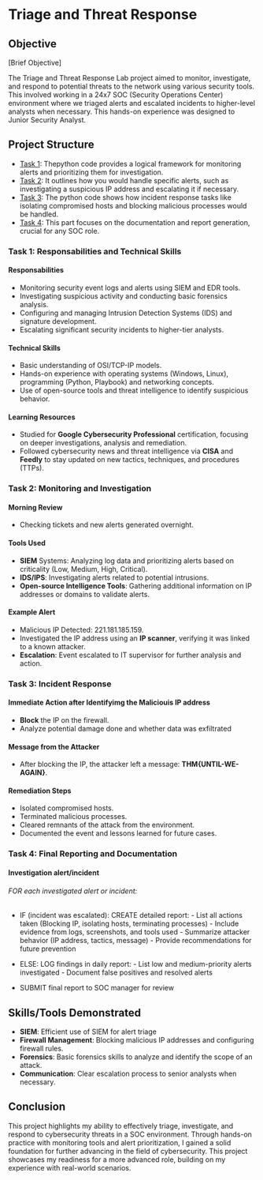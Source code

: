 
# Triage and Threat Response

## Objective
[Brief Objective]

The Triage and Threat Response Lab project aimed to monitor, investigate, and respond to potential threats to the network using various security tools. This involved working in a 24x7 SOC (Security Operations Center) environment where we triaged alerts and escalated incidents to higher-level analysts when necessary. This hands-on experience was designed to Junior Security Analyst.

## Project Structure
- [Task 1](https://github.com/guydjiken/guydjiken.github.io/blob/main/cyber/Monitor%20and%20Investigate%20Alerts.py): Thepython code provides a logical framework for monitoring alerts and prioritizing them for investigation.
- [Task 2](https://github.com/guydjiken/guydjiken.github.io/blob/main/cyber/Investigate%20Malicious%20IP%20Address.py): It outlines how you would handle specific alerts, such as investigating a suspicious IP address and escalating it if necessary.
- [Task 3](https://github.com/guydjiken/guydjiken.github.io/blob/main/cyber/Respond%20to%20Compromised%20Hosts%20and%20Malicious%20Processes.py): The python code shows how incident response tasks like isolating compromised hosts and blocking malicious processes would be handled.
- [Task 4](https://github.com/guydjiken/guydjiken.github.io/blob/main/cyber/Generate%20Incident%20Report.py): This part focuses on the documentation and report generation, crucial for any SOC role.

### Task 1: Responsabilities and Technical Skills

#### Responsabilities
- Monitoring security event logs and alerts using SIEM and EDR tools.
- Investigating suspicious activity and conducting basic forensics analysis.
- Configuring and managing Intrusion Detection Systems (IDS) and signature development.
- Escalating significant security incidents to higher-tier analysts.

#### Technical Skills
- Basic understanding of OSI/TCP-IP models.
- Hands-on experience with operating systems (Windows, Linux), programming (Python, Playbook) and networking concepts.
- Use of open-source tools and threat intelligence to identify suspicious behavior.

#### Learning Resources
- Studied for **Google Cybersecurity Professional** certification, focusing on deeper investigations, analysis and remediation.
- Followed cybersecurity news and threat intelligence via **CISA** and **Feedly** to stay updated on new tactics, techniques, and procedures (TTPs).

### Task 2: Monitoring and Investigation

#### Morning Review
- Checking tickets and new alerts generated overnight.

#### Tools Used
- **SIEM** Systems: Analyzing log data and prioritizing alerts based on criticality (Low, Medium, High, Critical).
- **IDS/IPS**: Investigating alerts related to potential intrusions.
- **Open-source Intelligence Tools**: Gathering additional information on IP addresses or domains to validate alerts.

#### Example Alert
- Malicious IP Detected: 221.181.185.159.
- Investigated the IP address using an **IP scanner**, verifying it was linked to a known attacker.
- **Escalation**: Event escalated to IT supervisor for further analysis and action.

### Task 3: Incident Response

#### Immediate Action after Identifyimg the Maliciouis IP address
- **Block** the IP on the firewall.
- Analyze potential damage done and whether data was exfiltrated

#### Message from the Attacker
- After blocking the IP, the attacker left a message: **THM{UNTIL-WE-AGAIN}**.

#### Remediation Steps
- Isolated compromised hosts.
- Terminated malicious processes.
- Cleared remnants of the attack from the environment.
- Documented the event and lessons learned for future cases.

### Task 4: Final Reporting and Documentation

#### Investigation alert/incident
###### FOR each investigated alert or incident:
- IF (incident was escalated):
        CREATE detailed report:
            - List all actions taken (Blocking IP, isolating hosts, terminating processes)
            - Include evidence from logs, screenshots, and tools used
            - Summarize attacker behavior (IP address, tactics, message)
            - Provide recommendations for future prevention
- ELSE:
        LOG findings in daily report:
            - List low and medium-priority alerts investigated
            - Document false positives and resolved alerts

- SUBMIT final report to SOC manager for review

## Skills/Tools Demonstrated
- **SIEM**: Efficient use of SIEM for alert triage
- **Firewall Management**: Blocking malicious IP addresses and configuring firewall rules.
- **Forensics**: Basic forensics skills to analyze and identify the scope of an attack.
- **Communication**: Clear escalation process to senior analysts when necessary.


## Conclusion

This project highlights my ability to effectively triage, investigate, and respond to cybersecurity threats in a SOC environment. Through hands-on practice with monitoring tools and alert prioritization, I gained a solid foundation for further advancing in the field of cybersecurity. This project showcases my readiness for a more advanced role, building on my experience with real-world scenarios.
